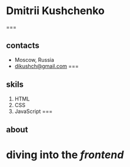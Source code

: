 # Dmitrii Kushchenko
===
## contacts
* Moscow, Russia
* dikushch@gmail.com
===
## skils
1. HTML
2. CSS
3. JavaScript
===
## about
diving into the _frontend_
===